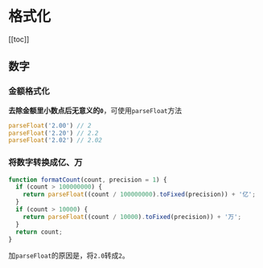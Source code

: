 # 格式化

[[toc]]

## 数字

### 金额格式化

**去除金额里小数点后无意义的`0`**，可使用`parseFloat`方法

```js
parseFloat('2.00') // 2
parseFloat('2.20') // 2.2
parseFloat('2.02') // 2.02
```

### 将数字转换成亿、万

```js
function formatCount(count, precision = 1) {
  if (count > 100000000) {
    return parseFloat((count / 100000000).toFixed(precision)) + '亿';
  }
  if (count > 10000) {
    return parseFloat((count / 10000).toFixed(precision)) + '万';
  }
  return count;
}
```

加`parseFloat`的原因是，将`2.0`转成`2`。

